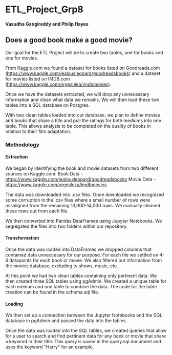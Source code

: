 # ETL_Project_Grp8

#### Vasudha Gangireddy and Philip Hayes


## Does a good book make a good movie?

Our goal for the ETL Project will be to create two tables, one for books and one for movies. 

From Kaggle.com we found a dataset for books listed on Goodreads.com (https://www.kaggle.com/jealousleopard/goodreadsbooks) and a dataset for movies listed on IMDB.com (https://www.kaggle.com/orgesleka/imdbmovies).

Once we have the datasets extracted, we will drop any unnecessary information and clean what data we remains. We will then load these two tables into a SQL database on Postgres.

With two clean tables loaded into our database, we plan to define movies and books that share a title and pull the ratings for both mediums into one table. This allows analysis to be completed on the quality of books in relation to their film adaptation.


### Methodology
#### Extraction
We began by identifying the book and movie datasets from two different sources on Kaggle.com. 
    Book Data - https://www.kaggle.com/jealousleopard/goodreadsbooks
    Movie Data - https://www.kaggle.com/orgesleka/imdbmovies
    
The data was downloaded into .csv files. Once downloaded we recognized some corruption in the .csv files where a small number of rows were misaligned from the remaining 13,000-14,000 rows. We manually cleaned these rows out from each file.

We then converted into Pandas DataFrames using Jupyter Notebooks. We segregated the files into two folders within our repository.

#### Transformation
Once the data was loaded into DataFrames we dropped columns that contained data unneccesary for our purpose. For each file we settled on 4-6 datapoints for each book or movie. We also filtered out information from the movies database, excluding tv shows, music, etc. 

At this point we had two clean tables containing only pertinent data. We then created three SQL tables using pgAdmin. We created a unique table for each medium and one table to combine the data. The code for the table creation can be found in the schema.sql file.

#### Loading
We then set up a connection between the Jupyter Notebooks and the SQL database in pgAdmin and passed the data into the tables.

Once the data was loaded into the SQL tables, we created queries that allow for a user to search and find pertinent data for any book or movie that share a keyword in their title. This query is saved in the query.sql document and uses the keyword "Harry" for an example. 


